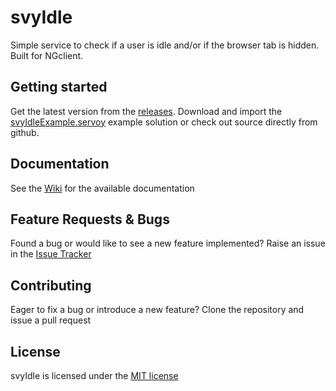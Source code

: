 # svyIdle
Simple service to check if a user is idle and/or if the browser tab is hidden. Built for NGclient.

Getting started
-------------

Get the latest version from the [releases](https://github.com/Servoy/svyIdle/releases). Download and import the [svyIdleExample.servoy](https://github.com/Servoy/svyIdle/releases/download/1.0.0/svyIdleExample.servoy) example solution or check out source directly from github.

Documentation
-------------
See the [Wiki](https://github.com/Servoy/svyIdle/wiki) for the available documentation

Feature Requests & Bugs
-----------------------
Found a bug or would like to see a new feature implemented? Raise an issue in the [Issue Tracker](https://github.com/Servoy/svyIdle/issues)


Contributing
-------------
Eager to fix a bug or introduce a new feature? Clone the repository and issue a pull request


License
-------
svyIdle is licensed under the [MIT license](https://opensource.org/licenses/MIT)
